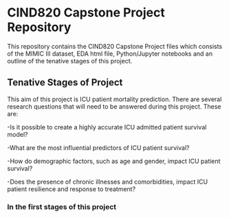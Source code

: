 # CIND820 Capstone Project Repository

This repository contains the CIND820 Capstone Project files which consists of the MIMIC III dataset, EDA html file, Python/Jupyter notebooks and an outline of the tenative stages of this project.

## Tenative Stages of Project

This aim of this project is ICU patient mortality prediction. There are several research questions that will need to be answered during this project. These are:

-Is it possible to create a highly accurate ICU admitted patient survival model?

-What are the most influential predictors of ICU patient survival?

-How do demographic factors, such as age and gender, impact ICU patient survival?

-Does the presence of chronic illnesses and comorbidities, impact ICU patient resilience and response to treatment?


### In the first stages of this project
